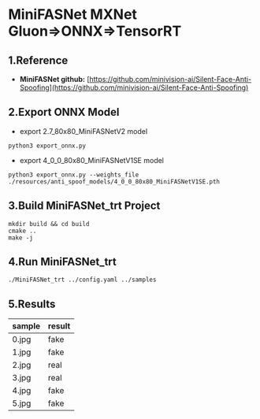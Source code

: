 # MiniFASNet MXNet Gluon=>ONNX=>TensorRT

## 1.Reference
- **MiniFASNet github:** [https://github.com/minivision-ai/Silent-Face-Anti-Spoofing](https://github.com/minivision-ai/Silent-Face-Anti-Spoofing)

## 2.Export ONNX Model
- export 2.7_80x80_MiniFASNetV2 model
```
python3 export_onnx.py
```

- export 4_0_0_80x80_MiniFASNetV1SE model
```
python3 export_onnx.py --weights_file ./resources/anti_spoof_models/4_0_0_80x80_MiniFASNetV1SE.pth
```

## 3.Build MiniFASNet_trt Project
```
mkdir build && cd build
cmake ..
make -j
```

## 4.Run MiniFASNet_trt
```
./MiniFASNet_trt ../config.yaml ../samples
```
## 5.Results

sample|result
---|---
0.jpg|fake
1.jpg|fake
2.jpg|real
3.jpg|real
4.jpg|fake
5.jpg|fake
